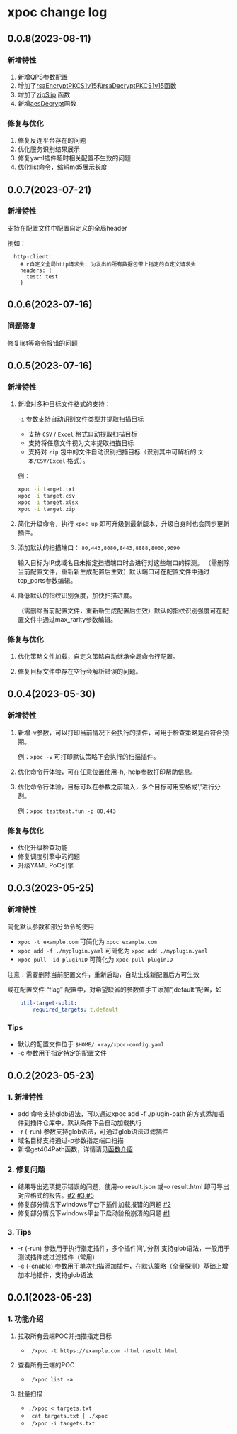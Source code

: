 # xpoc change log

## 0.0.8(2023-08-11)

### 新增特性

1. 新增QPS参数配置
2. 增加了[rsaEncryptPKCS1v15](guide/poc/example/encryption/rsaPKCS1v15.md)和[rsaDecryptPKCS1v15](guide/poc/example/encryption/rsaPKCS1v15.md)函数
3. 增加了[zipSlip](guide/poc/example/other/zipSlip.md) 函数
4. 新增[aesDecrypt](guide/poc/example/encryption/aes.md)函数

### 修复与优化

1. 修复反连平台存在的问题
2. 优化服务识别结果展示
3. 修复yaml插件超时相关配置不生效的问题
4. 优化list命令，缩短md5展示长度

## 0.0.7(2023-07-21)

### 新增特性

支持在配置文件中配置自定义的全局header

例如：
```
  http-client:
    # ↱自定义全局http请求头: 为发出的所有数据包带上指定的自定义请求头
    headers: {
      test: test
    }
```

## 0.0.6(2023-07-16)

### 问题修复

修复list等命令报错的问题

## 0.0.5(2023-07-16)

### 新增特性

1. 新增对多种目标文件格式的支持：

   `-i` 参数支持自动识别文件类型并提取扫描目标

   - 支持 `CSV` / `Excel` 格式自动提取扫描目标
   - 支持将任意文件视为文本提取扫描目标
   - 支持对 `zip` 包中的文件自动识别扫描目标（识别其中可解析的 `文本/CSV/Excel` 格式）。

   例：
    ``` bash
    xpoc -i target.txt
    xpoc -i target.csv
    xpoc -i target.xlsx
    xpoc -i target.zip
    ```

2. 简化升级命令，执行  `xpoc up`  即可升级到最新版本，升级自身时也会同步更新插件。

3. 添加默认的扫描端口： `80,443,8080,8443,8888,8000,9090`

   输入目标为IP或域名且未指定扫描端口时会进行对这些端口的探测。
   （需删除当前配置文件，重新新生成配置后生效）默认端口可在配置文件中通过tcp_ports参数编辑。

4. 降低默认的指纹识别强度，加快扫描进度。

   （需删除当前配置文件，重新新生成配置后生效）默认的指纹识别强度可在配置文件中通过max_rarity参数编辑。

### 修复与优化

1. 优化策略文件加载，自定义策略自动继承全局命令行配置。

2. 修复目标文件中存在空行会解析错误的问题。

## 0.0.4(2023-05-30)

### 新增特性

1. 新增-v参数，可以打印当前情况下会执行的插件，可用于检查策略是否符合预期。

   例：`xpoc -v` 可打印默认策略下会执行的扫描插件。

2. 优化命令行体验，可在任意位置使用-h,-help参数打印帮助信息。

3. 优化命令行体验，目标可以在参数之前输入，多个目标可用空格或','进行分割。

   例：`xpoc testtest.fun -p 80,443`

### 修复与优化

- 优化升级检查功能
- 修复调度引擎中的问题
- 升级YAML PoC引擎

## 0.0.3(2023-05-25)

### 新增特性

简化默认参数和部分命令的使用

- `xpoc -t example.com` 可简化为 `xpoc example.com`
- `xpoc add -f ./myplugin.yaml` 可简化为 `xpoc add ./myplugin.yaml`
- `xpoc pull -id pluginID` 可简化为 `xpoc pull pluginID`

注意：需要删除当前配置文件，重新启动，自动生成新配置后方可生效

或在配置文件 “flag” 配置中，对希望缺省的参数值手工添加“,default”配置，如

```yaml
    util-target-split:
        required_targets: t,default
```

### Tips

- 默认的配置文件位于 `$HOME/.xray/xpoc-config.yaml`
- -c 参数用于指定特定的配置文件


## 0.0.2(2023-05-23)

### 1. 新增特性

- add 命令支持glob语法，可以通过xpoc add -f ./plugin-path 的方式添加插件到插件仓库中，默认条件下会自动加载执行
- -r (-run) 参数支持glob语法，可通过glob语法过滤插件
- 域名目标支持通过-p参数指定端口扫描
- 新增get404Path函数，详情请见[函数介绍](https://docs.xray.cool/#/guide/poc/example/http/get404path)

### 2. 修复问题

- 结果导出选项提示错误的问题，使用-o result.json 或-o result.html 即可导出对应格式的报告。[#2](https://github.com/chaitin/xpoc/issues/2),[#3](https://github.com/chaitin/xpoc/issues/3),[#5](https://github.com/chaitin/xpoc/issues/5)
- 修复部分情况下windows平台下插件加载报错的问题 [#2](https://github.com/chaitin/xpoc/issues/2)
- 修复部分情况下windows平台下启动阶段崩溃的问题 [#1](https://github.com/chaitin/xpoc/issues/1)

### 3. Tips

- -r  (-run) 参数用于执行指定插件，多个插件间','分割 支持glob语法，一般用于测试插件或过滤插件（常用）
- -e (-enable) 参数用于单次扫描添加插件，在默认策略（全量探测）基础上增加本地插件，支持glob语法

## 0.0.1(2023-05-23)

### 1. 功能介绍


1. 拉取所有云端POC并扫描指定目标

    - `./xpoc -t https://example.com -html result.html`

2. 查看所有云端的POC

    - `./xpoc list -a`

3. 批量扫描

    - `./xpoc < targets.txt`
    - ` cat targets.txt | ./xpoc`
    - `./xpoc -i targets.txt`
